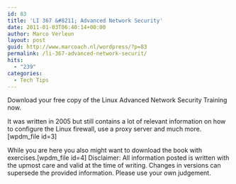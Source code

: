 ```yaml
---
id: 83
title: 'LI 367 &#8211; Advanced Network Security'
date: 2011-01-03T06:40:14+00:00
author: Marco Verleun
layout: post
guid: http://www.marcoach.nl/wordpress/?p=83
permalink: /li-367-advanced-network-securit/
hits:
  - "239"
categories:
  - Tech Tips
---
```

Download your free copy of the Linux Advanced Network Security Training now.

It was written in 2005 but still contains a lot of relevant information on how to configure the Linux firewall, use a proxy server and much more.[wpdm_file id=3]

While you are here you also might want to download the book with exercises.[wpdm_file id=4] Disclaimer: All information posted is written with the upmost care and valid at the time of writing. Changes in versions can supersede the provided information. Please use your own judgement.